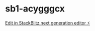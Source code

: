 # sb1-acygggcx

[Edit in StackBlitz next generation editor ⚡️](https://stackblitz.com/~/github.com/arunshankar22/sb1-acygggcx)